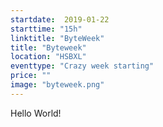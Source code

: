 ```yaml
---
startdate:  2019-01-22
starttime: "15h"
linktitle: "ByteWeek"
title: "Byteweek"
location: "HSBXL"
eventtype: "Crazy week starting"
price: ""
image: "byteweek.png"
---
```



Hello World!